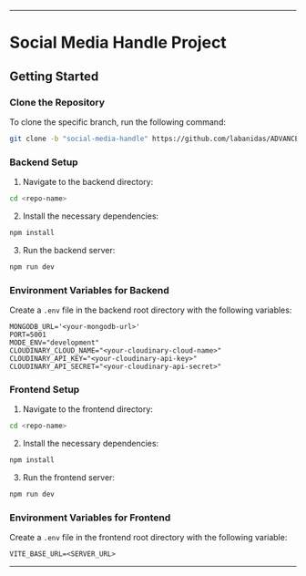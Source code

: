 

---

# Social Media Handle Project

## Getting Started

### Clone the Repository

To clone the specific branch, run the following command:

```bash
git clone -b "social-media-handle" https://github.com/labanidas/ADVANCE-JAVA-PROJECT.git
```

### Backend Setup

1. Navigate to the backend directory:

```bash
cd <repo-name>
```

2. Install the necessary dependencies:

```bash
npm install
```

3. Run the backend server:

```bash
npm run dev
```

### Environment Variables for Backend

Create a `.env` file in the backend root directory with the following variables:

```env
MONGODB_URL='<your-mongodb-url>'
PORT=5001
MODE_ENV="development"
CLOUDINARY_CLOUD_NAME="<your-cloudinary-cloud-name>"
CLOUDINARY_API_KEY="<your-cloudinary-api-key>"
CLOUDINARY_API_SECRET="<your-cloudinary-api-secret>"
```

### Frontend Setup

1. Navigate to the frontend directory:

```bash
cd <repo-name>
```

2. Install the necessary dependencies:

```bash
npm install
```

3. Run the frontend server:

```bash
npm run dev
```

### Environment Variables for Frontend

Create a `.env` file in the frontend root directory with the following variable:

```env
VITE_BASE_URL=<SERVER_URL>
```

---


